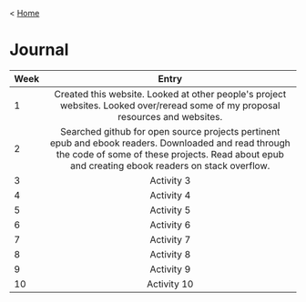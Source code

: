 < [Home](/README.md)

# Journal


| Week          | Entry      | 
| ------------- |:-------------:|
| 1    |Created this website. Looked at other people's project websites. Looked over/reread some of my proposal resources and websites.|
| 2    |Searched github for open source projects pertinent epub and ebook readers. Downloaded and read through the code of some of these projects. Read about epub and creating ebook readers on stack overflow.|
| 3    | Activity 3 |
| 4    | Activity 4 |
| 5    | Activity 5 | 
| 6    | Activity 6 |
| 7    | Activity 7 |
| 8    | Activity 8 |
| 9    | Activity 9 |
| 10   | Activity 10 |
